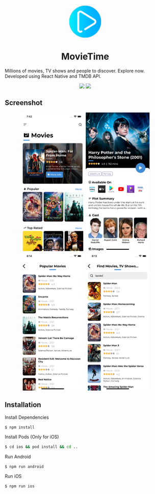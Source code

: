 <p align="center">
  <a>
    <img width="100px" src="screenshots/ic_launcher.png">
  </a>
  <h1 align="center">MovieTime</h1>  
</p>

Millions of movies, TV shows and people to discover. Explore now.
Developed using React Native and TMDB API.

<p align="center">
  <img src="https://img.shields.io/badge/react-17.0-green.svg" />
  <img src="https://img.shields.io/badge/react--native-0.63-blue.svg" />
</p>

## Screenshot
<p align="center">
  <img src="screenshots/home.png" width="200" />
  <img src="screenshots/moviedetail.png" width="200" />
  <img src="screenshots/movielist.png" width="200" />
  <img src="screenshots/search.png" width="200" />
</p>

## Installation

Install Dependencies

```sh
$ npm install
```

Install Pods (Only for iOS)

```sh
$ cd ios && pod install && cd ..
```
Run Android
```
$ npm run android
```

Run iOS
```
$ npm run ios
```